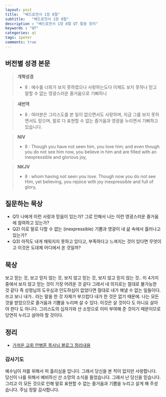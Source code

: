 ```yaml
---
layout: post
title:  "베드로전서 1장 8절"
subtitle:   "베드로전서 1장 8절"
description : "베드로전서 1장 8절 QT 말씀 정리"
keywords : "QT"
categories: qt
tags: 1peter
comments: true
---
```


## 버전별 성경 본문

> **개혁성경**
>* 8 : 예수를 너희가 보지 못하였으나 사랑하는도다 이제도 보지 못하나 믿고 말할 수 없는 영광스러운 즐거움으로 기뻐하니

> **새번역**
>* 8 : 여러분은 그리스도를 본 일이 없으면서도 사랑하며, 지금 그를 보지 못하면서도 믿으며, 말로 다 표현할 수 없는 즐거움과 영광을 누리면서 기뻐하고 있습니다.

> **NIV**
>* 8 : Though you have not seen him, you love him; and even though you do not see him now, you believe in him and are filled with an inexpressible and glorious joy, 

> **NKJV**
>* 8 : whom having not seen you love. Though now you do not see Him, yet believing, you rejoice with joy inexpressible and full of glory, 

## 질문하는 묵상

* Q1) 나에게 이런 사랑과 믿음이 있는가? 그로 인해서 나는 이런 영광스러운 즐거움에 참여하고 있는가?
* Q2) 이로 말로 다할 수 없는 (inexpressible) 기쁨과 영광이 내 삶 속에서 흘러나고 있는가?
* Q3) 아직도 내게 채워지지 못하고 있다고, 부족하다고 느껴지는 것이 있다면 무엇이고 이것은 도데체 어디에서 온 것일까?

## 묵상
보고 믿는 것, 보고 믿지 않는 것, 보지 않고 믿는 것, 보지 않고 믿지 않는 것.. 이 4가지 중에서 보지 않고 믿는 것이 가장 어려운 것 같다 
그래서 내 의지로는 절대로 불가능한 것 같다 즉 성령님의 도우심과 인도하심이 없었다면 절대로 내가 해낼 수 없는 일들이다.
쓰고 보니 내가.. 라는 말을 한 것 자체가 부끄럽다 내가 한 것은 없기 때문에.
나는 모든 것을 받았으므로 즐거움과 기쁨을 누리며 살 수 있다. 이것은 살 것이다 도 아니요 살아야 한다 도 아니다. 
그리스도의 십자가와 산 소망으로 이미 부여해 준 것이기 때문이므로 당연히 누리고 살아야 할 것이다.


## 정리
* [가까운 교회 안병훈 목사님 블로그 정리내용]()

### 감사기도
예수님이 저를 위해서 피 흘리심을 압니다. 그래서 당신을 본 적이 없지만 사랑합니다.
당신이 나를 위해서 예비하신 산 소망의 소식을 들었습니다. 그래서 난 당신을 믿습니다.
그리고 이 모든 것으로 인해
말로 표현할 수 없는 즐거움과 기쁨을 누리고 살게 해 주셨습니다.
주님 정말 감사합니다.